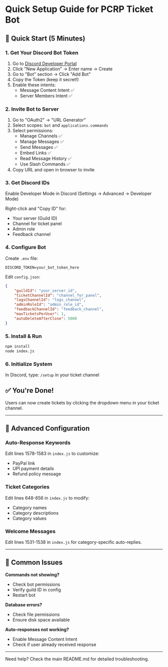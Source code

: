 # Quick Setup Guide for PCRP Ticket Bot

## 🚀 Quick Start (5 Minutes)

### 1. Get Your Discord Bot Token
1. Go to [Discord Developer Portal](https://discord.com/developers/applications)
2. Click "New Application" → Enter name → Create
3. Go to "Bot" section → Click "Add Bot"
4. Copy the Token (keep it secret!)
5. Enable these intents:
   - Message Content Intent ✅
   - Server Members Intent ✅

### 2. Invite Bot to Server
1. Go to "OAuth2" → "URL Generator"
2. Select scopes: `bot` and `applications.commands`
3. Select permissions:
   - Manage Channels ✅
   - Manage Messages ✅
   - Send Messages ✅
   - Embed Links ✅
   - Read Message History ✅
   - Use Slash Commands ✅
4. Copy URL and open in browser to invite

### 3. Get Discord IDs
Enable Developer Mode in Discord (Settings → Advanced → Developer Mode)

Right-click and "Copy ID" for:
- Your server (Guild ID)
- Channel for ticket panel
- Admin role
- Feedback channel

### 4. Configure Bot
Create `.env` file:
```
DISCORD_TOKEN=your_bot_token_here
```

Edit `config.json`:
```json
{
    "guildId": "your_server_id",
    "ticketChannelId": "channel_for_panel",
    "logsChannelId": "logs_channel",
    "adminRoleId": "admin_role_id",
    "feedbackChannelId": "feedback_channel",
    "maxTicketsPerUser": 1,
    "autoDeleteAfterClose": 5000
}
```

### 5. Install & Run
```bash
npm install
node index.js
```

### 6. Initialize System
In Discord, type: `/setup` in your ticket channel

## ✅ You're Done!
Users can now create tickets by clicking the dropdown menu in your ticket channel.

---

## 🔧 Advanced Configuration

### Auto-Response Keywords
Edit lines 1578-1583 in `index.js` to customize:
- PayPal link
- UPI payment details
- Refund policy message

### Ticket Categories
Edit lines 648-656 in `index.js` to modify:
- Category names
- Category descriptions
- Category values

### Welcome Messages
Edit lines 1531-1538 in `index.js` for category-specific auto-replies.

---

## 🚨 Common Issues

**Commands not showing?**
- Check bot permissions
- Verify guild ID in config
- Restart bot

**Database errors?**
- Check file permissions
- Ensure disk space available

**Auto-responses not working?**
- Enable Message Content Intent
- Check if user already received response

---

Need help? Check the main README.md for detailed troubleshooting.